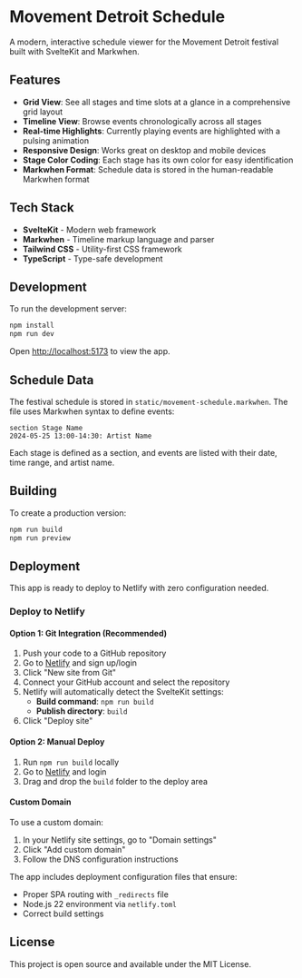 # Movement Detroit Schedule

A modern, interactive schedule viewer for the Movement Detroit festival built with SvelteKit and Markwhen.

## Features

- **Grid View**: See all stages and time slots at a glance in a comprehensive grid layout
- **Timeline View**: Browse events chronologically across all stages
- **Real-time Highlights**: Currently playing events are highlighted with a pulsing animation
- **Responsive Design**: Works great on desktop and mobile devices
- **Stage Color Coding**: Each stage has its own color for easy identification
- **Markwhen Format**: Schedule data is stored in the human-readable Markwhen format

## Tech Stack

- **SvelteKit** - Modern web framework
- **Markwhen** - Timeline markup language and parser
- **Tailwind CSS** - Utility-first CSS framework
- **TypeScript** - Type-safe development

## Development

To run the development server:

```bash
npm install
npm run dev
```

Open [http://localhost:5173](http://localhost:5173) to view the app.

## Schedule Data

The festival schedule is stored in `static/movement-schedule.markwhen`. The file uses Markwhen syntax to define events:

```markwhen
section Stage Name
2024-05-25 13:00-14:30: Artist Name
```

Each stage is defined as a section, and events are listed with their date, time range, and artist name.

## Building

To create a production version:

```bash
npm run build
npm run preview
```

## Deployment

This app is ready to deploy to Netlify with zero configuration needed.

### Deploy to Netlify

#### Option 1: Git Integration (Recommended)
1. Push your code to a GitHub repository
2. Go to [Netlify](https://netlify.com) and sign up/login
3. Click "New site from Git"
4. Connect your GitHub account and select the repository
5. Netlify will automatically detect the SvelteKit settings:
   - **Build command**: `npm run build`
   - **Publish directory**: `build`
6. Click "Deploy site"

#### Option 2: Manual Deploy
1. Run `npm run build` locally
2. Go to [Netlify](https://netlify.com) and login
3. Drag and drop the `build` folder to the deploy area

#### Custom Domain
To use a custom domain:
1. In your Netlify site settings, go to "Domain settings"
2. Click "Add custom domain"
3. Follow the DNS configuration instructions

The app includes deployment configuration files that ensure:
- Proper SPA routing with `_redirects` file
- Node.js 22 environment via `netlify.toml`
- Correct build settings

## License

This project is open source and available under the MIT License.
